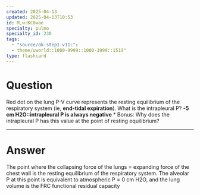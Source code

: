 ```yaml
---
created: 2025-04-13
updated: 2025-04-13T10:53
id: M,w:KC8wae
specialty: pulmo
specialty_id: 230
tags:
  - "source/ak-step1-v11:": 
  - theme/uworld::1000-9999::1000-1999::1519"
type: flashcard
---
```


# Question
Red dot on the lung P-V curve represents the resting equilibrium of the respiratory system (ie, **end-tidal expiration**). What is the intrapleural P?  **-5 cm H2O::intrapleural P is always negative**    * Bonus: Why does the intrapleural P has this value at the point of resting equilibrium?

---

# Answer
The point where the collapsing force of the lungs = expanding force of the chest wall is the resting equilibrium of the respiratory system. The alveolar P at this point is equivalent to atmospheric P = 0 cm H2O, and the lung volume is the FRC functional residual capacity